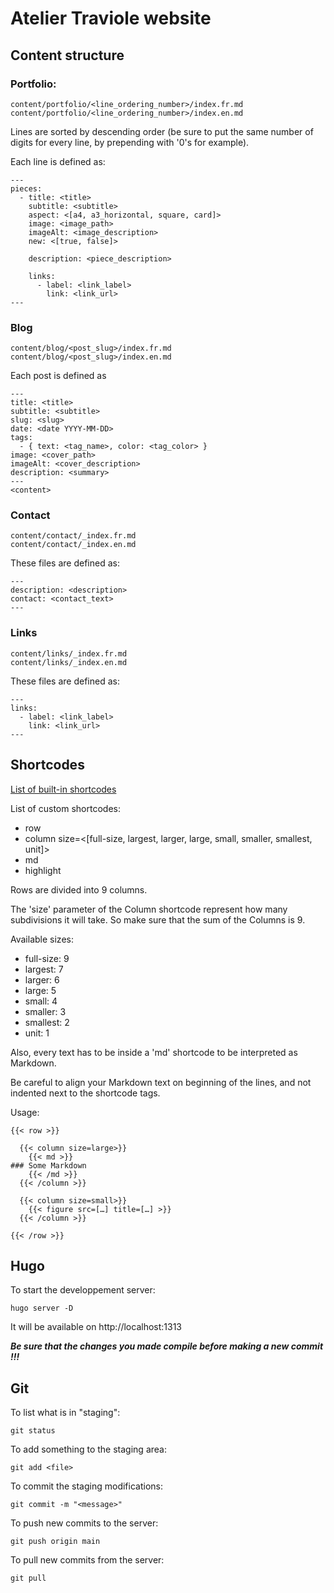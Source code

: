 # Atelier Traviole website

## Content structure

### Portfolio:
```
content/portfolio/<line_ordering_number>/index.fr.md
content/portfolio/<line_ordering_number>/index.en.md
```

Lines are sorted by descending order (be sure to put the same number of digits for every line, by prepending with '0's for example).

Each line is defined as:

```
---
pieces:
  - title: <title>
    subtitle: <subtitle>
    aspect: <[a4, a3_horizontal, square, card]>
    image: <image_path>
    imageAlt: <image_description>
    new: <[true, false]>

    description: <piece_description>

    links:
      - label: <link_label>
        link: <link_url>
---
```

### Blog
```
content/blog/<post_slug>/index.fr.md
content/blog/<post_slug>/index.en.md
```

Each post is defined as

```
---
title: <title>
subtitle: <subtitle>
slug: <slug>
date: <date YYYY-MM-DD>
tags:
  - { text: <tag_name>, color: <tag_color> }
image: <cover_path>
imageAlt: <cover_description>
description: <summary>
---
<content>
```

### Contact
```
content/contact/_index.fr.md
content/contact/_index.en.md
```

These files are defined as:

```
---
description: <description>
contact: <contact_text>
---
```

### Links
```
content/links/_index.fr.md
content/links/_index.en.md
```

These files are defined as:

```
---
links:
  - label: <link_label>
    link: <link_url>
---
```

## Shortcodes

[List of built-in shortcodes](https://gohugo.io/content-management/shortcodes/#use-hugos-built-in-shortcodes)

List of custom shortcodes:
- row
- column size=<[full-size, largest, larger, large, small, smaller, smallest, unit]>
- md
- highlight

Rows are divided into 9 columns.

The 'size' parameter of the Column shortcode represent how many subdivisions it will take. So make sure that the sum of the Columns is 9.

Available sizes:
- full-size: 9
- largest: 7
- larger: 6
- large: 5
- small: 4
- smaller: 3
- smallest: 2
- unit: 1

Also, every text has to be inside a 'md' shortcode to be interpreted as Markdown.

Be careful to align your Markdown text on beginning of the lines, and not indented next to the shortcode tags.

Usage:
```
{{< row >}}

  {{< column size=large>}}
    {{< md >}}
### Some Markdown
    {{< /md >}}
  {{< /column >}}

  {{< column size=small>}}
    {{< figure src=[…] title=[…] >}}
  {{< /column >}}

{{< /row >}}
```

## Hugo

To start the developpement server:
```
hugo server -D
```
It will be available on http://localhost:1313

***Be sure that the changes you made compile before making a new commit !!!***

## Git

To list what is in "staging":
```
git status
```

To add something to the staging area:
```
git add <file>
```

To commit the staging modifications:
```
git commit -m "<message>"
```

To push new commits to the server:
```
git push origin main
```

To pull new commits from the server:
```
git pull
```
